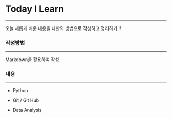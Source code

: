 # Today I Learn

___

오늘 새롭게 배운 내용을  나만의 방법으로 작성하고 정리하기 !! 



### 작성방법

___

Markdown을 활용하여 작성 



### 내용

___

* Python

* Git / Git Hub

* Data Analysis

  